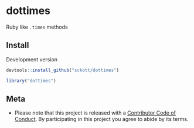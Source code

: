 dottimes
========

Ruby like `.times` methods

## Install

Development version


```r
devtools::install_github("sckott/dottimes")
```


```r
library("dottimes")
```

## Meta

* Please note that this project is released with a [Contributor Code of Conduct](CONDUCT.md). By participating in this project you agree to abide by its terms.
